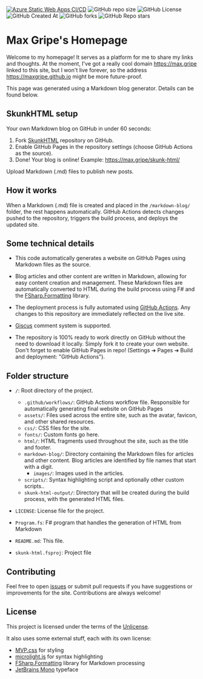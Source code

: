 
[![Azure Static Web Apps CI/CD](https://github.com/MaxGripe/maxgripe.github.io/actions/workflows/main.yml/badge.svg)](https://github.com/MaxGripe/maxgripe.github.io/actions/workflows/main.yml)
![GitHub repo size](https://img.shields.io/github/repo-size/MaxGripe/maxgripe.github.io)
![GitHub License](https://img.shields.io/github/license/MaxGripe/maxgripe.github.io)
![GitHub Created At](https://img.shields.io/github/created-at/MaxGripe/maxgripe.github.io)
![GitHub forks](https://img.shields.io/github/forks/MaxGripe/maxgripe.github.io)
![GitHub Repo stars](https://img.shields.io/github/stars/MaxGripe/maxgripe.github.io)

# Max Gripe's Homepage
Welcome to my homepage! It serves as a platform for me to share my links and thoughts. At the moment, I've got a really cool domain https://max.gripe linked to this site, but I won't live forever, so the address https://maxgripe.github.io might be more future-proof.

This page was generated using a Markdown blog generator. Details can be found below.

## SkunkHTML setup
Your own Markdown blog on GitHub in under 60 seconds:

1. Fork [SkunkHTML](https://github.com/MaxGripe/skunk-html) repository on GitHub.
2. Enable GitHub Pages in the repository settings (choose GitHub Actions as the source).
3. Done! Your blog is online! Example: https://max.gripe/skunk-html/

Upload Markdown (.md) files to publish new posts.

## How it works

When a Markdown (.md) file is created and placed in the `/markdown-blog/` folder, the rest happens automatically. GitHub Actions detects changes pushed to the repository, triggers the build process, and deploys the updated site.

## Some technical details

- This code automatically generates a website on GitHub Pages using Markdown files as the source. 

- Blog articles and other content are written in Markdown, allowing for easy content creation and management. These Markdown files are automatically converted to HTML during the build process using F# and the [FSharp.Formatting](https://github.com/fsprojects/FSharp.Formatting) library.

- The deployment process is fully automated using [GitHub Actions](https://github.com/features/actions). Any changes to this repository are immediately reflected on the live site.

- [Giscus](https://giscus.app/) comment system is supported.

- The repository is 100% ready to work directly on GitHub without the need to download it locally. Simply fork it to create your own website. Don't forget to enable GitHub Pages in repo! (Settings ➔ Pages ➔ Build and deployment: "GitHub Actions").

## Folder structure

- `/`: Root directory of the project.

  - `.github/workflows/`: GitHub Actions workflow file. Responsible for automatically generating final website on GitHub Pages
  - `assets/`: Files used across the entire site, such as the avatar, favicon, and other shared resources.
  - `css/`: CSS files for the site.
  - `fonts/`: Custom fonts go here.
  - `html/`: HTML fragments used throughout the site, such as the title and footer.
  - `markdown-blog/`: Directory containing the Markdown files for articles and other content. Blog articles are identified by file names that start with a digit.
    - `images/`:  Images used in the articles.
  - `scripts/`: Syntax highlighting script and optionally other custom scripts..
  - `skunk-html-output/`: Directory that will be created during the build process, with the generated HTML files.

- `LICENSE`: License file for the project.
- `Program.fs`: F# program that handles the generation of HTML from Markdown
- `README.md`: This file. 
- `skunk-html.fsproj`: Project file

## Contributing

Feel free to open [issues](https://github.com/MaxGripe/skunk-html/issues) or submit pull requests if you have suggestions or improvements for the site. Contributions are always welcome!

## License

This project is licensed under the terms of the [Unlicense](https://en.wikipedia.org/wiki/Unlicense).

It also uses some external stuff, each with its own license:

- [MVP.css](https://github.com/andybrewer/mvp) for styling
- [microlight.js](https://github.com/asvd/microlight) for syntax highlighting
- [FSharp.Formatting](https://github.com/fsprojects/FSharp.Formatting) library for Markdown processing
- [JetBrains Mono](https://github.com/JetBrains/JetBrainsMono) typeface
